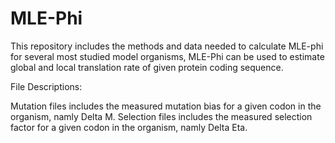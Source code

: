 # MLE-Phi
This repository includes the methods and data needed to calculate MLE-phi for several most studied model organisms, MLE-Phi can be used to estimate global and local translation rate of given protein coding sequence.

File Descriptions:

Mutation files includes the measured mutation bias for a given codon in the organism, namly Delta M.
Selection files includes the measured selection factor for a given codon in the organism, namly Delta Eta.

